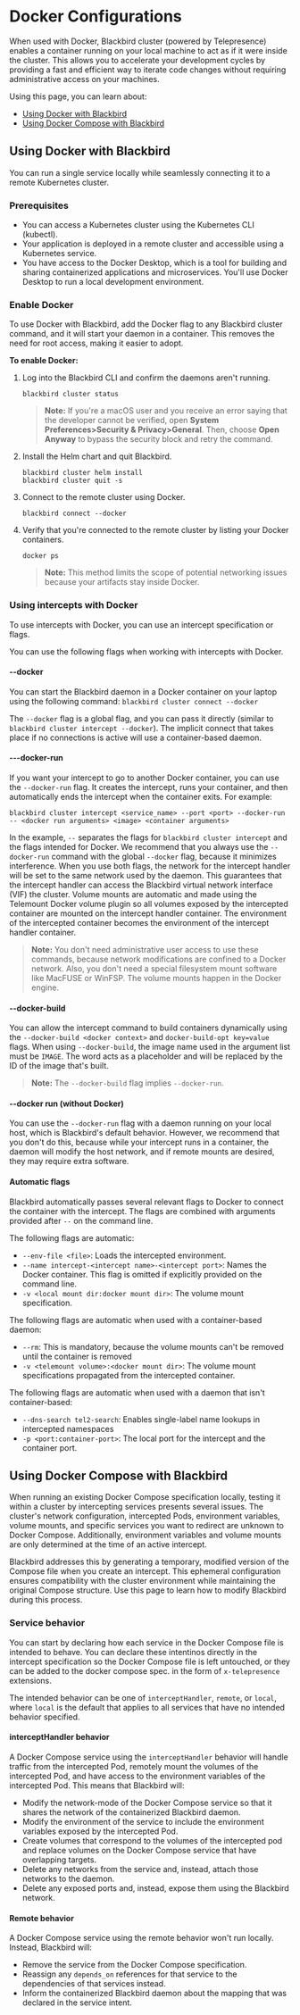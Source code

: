 # Docker Configurations

When used with Docker, Blackbird cluster (powered by Telepresence) enables a container running on your local machine to act as if it were inside the cluster. This allows you to accelerate your development cycles by providing a fast and efficient way to iterate code changes without requiring administrative access on your machines.

Using this page, you can learn about:

* [Using Docker with Blackbird](docker-configurations.md#using-docker-with-blackbird)
* [Using Docker Compose with Blackbird](docker-configurations.md#using-docker-compose-with-blackbird)

## Using Docker with Blackbird

You can run a single service locally while seamlessly connecting it to a remote Kubernetes cluster.

### Prerequisites

* You can access a Kubernetes cluster using the Kubernetes CLI (kubectl).
* Your application is deployed in a remote cluster and accessible using a Kubernetes service.
* You have access to the Docker Desktop, which is a tool for building and sharing containerized applications and microservices. You'll use Docker Desktop to run a local development environment.

### Enable Docker

To use Docker with Blackbird, add the Docker flag to any Blackbird cluster command, and it will start your daemon in a container. This removes the need for root access, making it easier to adopt.

**To enable Docker:**

1.  Log into the Blackbird CLI and confirm the daemons aren't running.

    ```shell
    blackbird cluster status
    ```

    > **Note:** If you're a macOS user and you receive an error saying that the developer cannot be verified, open **System Preferences>Security & Privacy>General**. Then, choose **Open Anyway** to bypass the security block and retry the command.
2.  Install the Helm chart and quit Blackbird.

    ```shell
    blackbird cluster helm install
    blackbird cluster quit -s
    ```
3.  Connect to the remote cluster using Docker.

    ```shell
    blackbird connect --docker
    ```
4.  Verify that you're connected to the remote cluster by listing your Docker containers.

    ```shell
    docker ps
    ```

    > **Note:** This method limits the scope of potential networking issues because your artifacts stay inside Docker.

### Using intercepts with Docker

To use intercepts with Docker, you can use an intercept specification or flags.

You can use the following flags when working with intercepts with Docker.

#### --docker

You can start the Blackbird daemon in a Docker container on your laptop using the following command: `blackbird cluster connect --docker`

The `--docker` flag is a global flag, and you can pass it directly (similar to `blackbird cluster intercept --docker`). The implicit connect that takes place if no connections is active will use a container-based daemon.

#### ---docker-run

If you want your intercept to go to another Docker container, you can use the `--docker-run` flag. It creates the intercept, runs your container, and then automatically ends the intercept when the container exits. For example:

```shell
blackbird cluster intercept <service_name> --port <port> --docker-run -- <docker run arguments> <image> <container arguments>
```

In the example, `--` separates the flags for `blackbird cluster intercept` and the flags intended for Docker. We recommend that you always use the `--docker-run` command with the global `--docker` flag, because it minimizes interference. When you use both flags, the network for the intercept handler will be set to the same network used by the daemon. This guarantees that the intercept handler can access the Blackbird virtual network interface (VIF) the cluster. Volume mounts are automatic and made using the Telemount Docker volume plugin so all volumes exposed by the intercepted container are mounted on the intercept handler container. The environment of the intercepted container becomes the environment of the intercept handler container.

> **Note:** You don't need administrative user access to use these commands, because network modifications are confined to a Docker network. Also, you don't need a special filesystem mount software like MacFUSE or WinFSP. The volume mounts happen in the Docker engine.

#### --docker-build

You can allow the intercept command to build containers dynamically using the `--docker-build <docker context>` and `docker-build-opt key=value` flags. When using `--docker-build`, the image name used in the argument list must be `IMAGE`. The word acts as a placeholder and will be replaced by the ID of the image that's built.

> **Note:** The `--docker-build` flag implies `--docker-run`.

#### --docker run (without Docker)

You can use the `--docker-run` flag with a daemon running on your local host, which is Blackbird's default behavior. However, we recommend that you don't do this, because while your intercept runs in a container, the daemon will modify the host network, and if remote mounts are desired, they may require extra software.

#### Automatic flags

Blackbird automatically passes several relevant flags to Docker to connect the container with the intercept. The flags are combined with arguments provided after `--` on the command line.

The following flags are automatic:

* `--env-file <file>`: Loads the intercepted environment.
* `--name intercept-<intercept name>-<intercept port>`: Names the Docker container. This flag is omitted if explicitly provided on the command line.
* `-v <local mount dir:docker mount dir>`: The volume mount specification.

The following flags are automatic when used with a container-based daemon:

* `--rm`: This is mandatory, because the volume mounts can't be removed until the container is removed
* `-v <telemount volume>:<docker mount dir>`: The volume mount specifications propagated from the intercepted container.

The following flags are automatic when used with a daemon that isn't container-based:

* `--dns-search tel2-search`: Enables single-label name lookups in intercepted namespaces
* `-p <port:container-port>`: The local port for the intercept and the container port.

## Using Docker Compose with Blackbird

When running an existing Docker Compose specification locally, testing it within a cluster by intercepting services presents several issues. The cluster's network configuration, intercepted Pods, environment variables, volume mounts, and specific services you want to redirect are unknown to Docker Compose. Additionally, environment variables and volume mounts are only determined at the time of an active intercept.

Blackbird addresses this by generating a temporary, modified version of the Compose file when you create an intercept. This ephemeral configuration ensures compatibility with the cluster environment while maintaining the original Compose structure. Use this page to learn how to modify Blackbird during this process.

### Service behavior

You can start by declaring how each service in the Docker Compose file is intended to behave. You can declare these intentinos directly in the intercept specification so the Docker Compose file is left untouched, or they can be added to the docker compose spec. in the form of `x-telepresence` extensions.

The intended behavior can be one of `interceptHandler`, `remote`, or `local`, where `local` is the default that applies to all services that have no intended behavior specified.

#### interceptHandler behavior

A Docker Compose service using the `interceptHandler` behavior will handle traffic from the intercepted Pod, remotely mount the volumes of the intercepted Pod, and have access to the environment variables of the intercepted Pod. This means that Blackbird will:

* Modify the network-mode of the Docker Compose service so that it shares the network of the containerized Blackbird daemon.
* Modify the environment of the service to include the environment variables exposed by the intercepted Pod.
* Create volumes that correspond to the volumes of the intercepted pod and replace volumes on the Docker Compose service that have overlapping targets.
* Delete any networks from the service and, instead, attach those networks to the daemon.
* Delete any exposed ports and, instead, expose them using the Blackbird network.

#### Remote behavior

A Docker Compose service using the remote behavior won't run locally. Instead, Blackbird will:

* Remove the service from the Docker Compose specification.
* Reassign any `depends_on` references for that service to the dependencies of that services instead.
* Inform the containerized Blackbird daemon about the mapping that was declared in the service intent.
